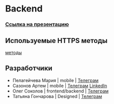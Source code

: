 # Backend

### [Ссылка на презентацию](https://docs.google.com/presentation/d/1PhfNy2VUfFSlzjDwjdgHYQjP_7r62sRAfuef0zM5Sm8/edit#slide=id.g29d01f8e30f_13_9)

## Используемые HTTPS методы
[методы](https://bbakoh6pgrn8kcsnlijj.containers.yandexcloud.net/docs#/)

## Разработчики
- Пелагейчева Мария | mobile | [Телеграм](https://t.me/MariyaViktorovna)
- Сазонов Артем | mobile | [Телеграм](https://t.me/Drygan) [LinkedIn](https://www.linkedin.com/in/sazonov-artem/)
- Олег Соколов | frontend/backend | [Телеграм](@LightCappuccino)
- Татьяна Гончарова | Designed | [Телеграм](@Tanya_d03)
